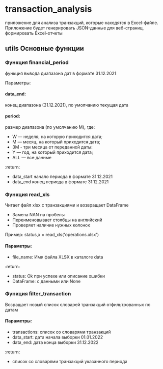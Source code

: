 # transaction_analysis
приложение для анализа транзакций, которые находятся в Excel-файле. 
Приложение будет генерировать JSON-данные для веб-страниц, формировать Excel-отчеты


## utils Основные функции
### Функция financial_period
функция вывода  диапазона дат в формате 31.12.2021

Параметры:

#### data_end: 
конец диапазона (31.12.2021),   по умолчанию текущая дата
#### period: 
размер  диапазона  (по умолчанию M), где:

- W — неделя, на которую приходится дата;
- M — месяц, на который приходится дата;
- 3M - три месяца от переданной даты:
- Y — год, на который приходится дата;
- ALL — все данные

:return:

- data_start начало периода в формате 31.12.2021
- data_end конец периода в формате 31.12.2021



### Функция read_xls
Читает файл xlsx c транзакциями и возвращает DataFrame

- Замена NAN на пробелы
- Переименовывает столбцы на английский
- Проверяет наличие нужных колонок


Пример:     status,x = read_xls('operations.xlsx')

#### Параметры:

- file_name: Имя файла XLSX в каталоге data

:return: 

- status: Ok при успехе или описание ошибки
- DataFrame: с данными или None



### Функция filter_transaction

Возращает новый список словарей транзакций отфильтрованных по датам

#### Параметры:
- transactions:  список со словарями транзакций
- data_start:   дата начала выборки 01.01.2022
- data_end:    дата конца выборки  31.12.2022


:return: 

- список со словарями транзакций указанного периода